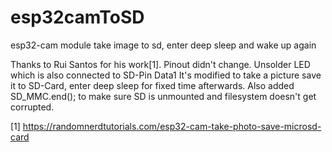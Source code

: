 # esp32camToSD
esp32-cam module take image to sd, enter deep sleep and wake up again

Thanks to Rui Santos for his work[1]. 
Pinout didn't change. 
Unsolder LED which is also connected to SD-Pin Data1
It's modified to take a picture save it to SD-Card, enter deep sleep for fixed time afterwards.
Also added SD_MMC.end(); to make sure SD is unmounted and filesystem doesn't get corrupted.

[1] https://randomnerdtutorials.com/esp32-cam-take-photo-save-microsd-card
